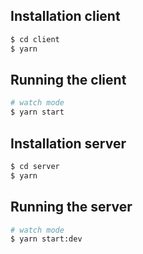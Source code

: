 
## Installation client

```bash
$ cd client
$ yarn
```

## Running the client

```bash
# watch mode
$ yarn start
```


## Installation server

```bash
$ cd server
$ yarn
```

## Running the server

```bash
# watch mode
$ yarn start:dev
```
